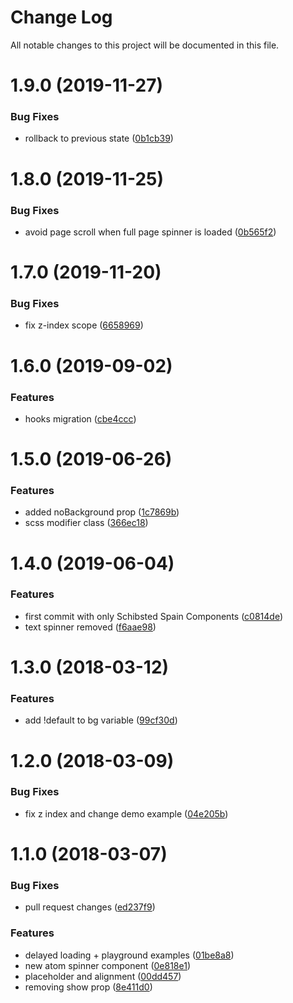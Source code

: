 # Change Log

All notable changes to this project will be documented in this file.

<a name="1.9.0"></a>
# 1.9.0 (2019-11-27)


### Bug Fixes

* rollback to previous state ([0b1cb39](https://github.com/SUI-Components/sui-components/commit/0b1cb39))



<a name="1.8.0"></a>
# 1.8.0 (2019-11-25)


### Bug Fixes

* avoid page scroll when full page spinner is loaded ([0b565f2](https://github.com/SUI-Components/sui-components/commit/0b565f2))



<a name="1.7.0"></a>
# 1.7.0 (2019-11-20)


### Bug Fixes

* fix z-index scope ([6658969](https://github.com/SUI-Components/sui-components/commit/6658969))



<a name="1.6.0"></a>
# 1.6.0 (2019-09-02)


### Features

* hooks migration ([cbe4ccc](https://github.com/SUI-Components/sui-components/commit/cbe4ccc))



<a name="1.5.0"></a>
# 1.5.0 (2019-06-26)


### Features

* added noBackground prop ([1c7869b](https://github.com/SUI-Components/sui-components/commit/1c7869b))
* scss modifier class ([366ec18](https://github.com/SUI-Components/sui-components/commit/366ec18))



<a name="1.4.0"></a>
# 1.4.0 (2019-06-04)


### Features

* first commit with only Schibsted Spain Components ([c0814de](https://github.com/SUI-Components/sui-components/commit/c0814de))
* text spinner removed ([f6aae98](https://github.com/SUI-Components/sui-components/commit/f6aae98))



<a name="1.3.0"></a>
# 1.3.0 (2018-03-12)


### Features

* add !default to bg variable ([99cf30d](https://github.com/SUI-Components/sui-components/commit/99cf30d))



<a name="1.2.0"></a>
# 1.2.0 (2018-03-09)


### Bug Fixes

* fix z index and change demo example ([04e205b](https://github.com/SUI-Components/sui-components/commit/04e205b))



<a name="1.1.0"></a>
# 1.1.0 (2018-03-07)


### Bug Fixes

* pull request changes ([ed237f9](https://github.com/SUI-Components/sui-components/commit/ed237f9))


### Features

* delayed loading + playground examples ([01be8a8](https://github.com/SUI-Components/sui-components/commit/01be8a8))
* new atom spinner component ([0e818e1](https://github.com/SUI-Components/sui-components/commit/0e818e1))
* placeholder and alignment ([00dd457](https://github.com/SUI-Components/sui-components/commit/00dd457))
* removing show prop ([8e411d0](https://github.com/SUI-Components/sui-components/commit/8e411d0))



